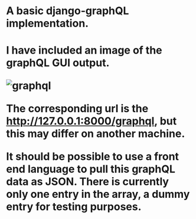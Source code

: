 <h1>A basic django-graphQL implementation.<h1>

I have included an image of the graphQL GUI output. 
  
![graphql](https://user-images.githubusercontent.com/71881578/122918044-9aa3b400-d356-11eb-8f32-839845cd86c8.PNG)

The corresponding url is the http://127.0.0.1:8000/graphql, but this may differ on another machine. 

It should be possible to use a front end language to pull this graphQL data as JSON. There is currently
only one entry in the array, a dummy entry for testing purposes. 
  
